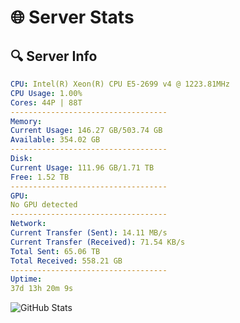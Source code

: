 # 🌐 Server Stats
## 🔍 Server Info
```yaml
CPU: Intel(R) Xeon(R) CPU E5-2699 v4 @ 1223.81MHz
CPU Usage: 1.00%
Cores: 44P | 88T
-----------------------------------
Memory:
Current Usage: 146.27 GB/503.74 GB
Available: 354.02 GB
-----------------------------------
Disk:
Current Usage: 111.96 GB/1.71 TB
Free: 1.52 TB
-----------------------------------
GPU:
No GPU detected
-----------------------------------
Network:
Current Transfer (Sent): 14.11 MB/s
Current Transfer (Received): 71.54 KB/s
Total Sent: 65.06 TB
Total Received: 558.21 GB
-----------------------------------
Uptime:
37d 13h 20m 9s
```
![GitHub Stats](https://img.shields.io/badge/Updated-2025-04-14_10:42:58-blue)